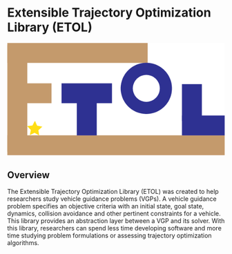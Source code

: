 # Extensible Trajectory Optimization Library (ETOL)

![ETOL Logo](./resource/images/etol.png)

## Overview

The Extensible Trajectory Optimization Library (ETOL) was created to help researchers study vehicle guidance problems (VGPs). A vehicle guidance problem specifies an objective criteria with an initial state, goal state, dynamics, collision avoidance and other pertinent constraints for a vehicle. This library provides an abstraction layer between a VGP and its solver. With this library, researchers can spend less time developing software and more time studying problem formulations or assessing trajectory optimization algorithms.
